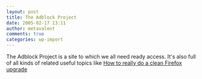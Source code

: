 ```yaml
---
layout: post
title: The Adblock Project
date: 2005-02-17 13:11
author: metavalent
comments: true
categories: wp-import
---
```

The Adblock Project is a site to which we all need ready access.  It's also full of all kinds of related useful topics like <a href="http://aasted.org/adblock/viewtopic.php?t=719">How to really do a clean Firefox upgrade</a>
